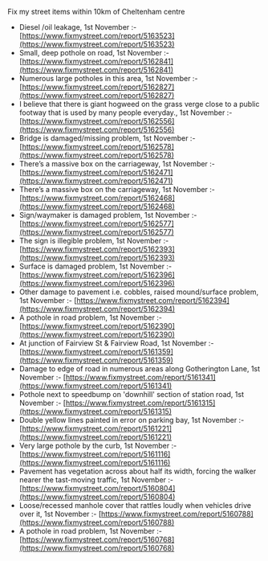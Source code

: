 Fix my street items within 10km of Cheltenham centre

<!-- fix_marker starts -->

- Diesel /oil leakage, 1st November :- [https://www.fixmystreet.com/report/5163523](https://www.fixmystreet.com/report/5163523)
- Small, deep pothole on road, 1st November :- [https://www.fixmystreet.com/report/5162841](https://www.fixmystreet.com/report/5162841)
- Numerous large potholes in this area, 1st November :- [https://www.fixmystreet.com/report/5162827](https://www.fixmystreet.com/report/5162827)
- I believe that there is giant hogweed on the grass verge close to a public footway that is used by many people everyday., 1st November :- [https://www.fixmystreet.com/report/5162556](https://www.fixmystreet.com/report/5162556)
- Bridge is damaged/missing problem, 1st November :- [https://www.fixmystreet.com/report/5162578](https://www.fixmystreet.com/report/5162578)
- There’s a massive box on the carriageway, 1st November :- [https://www.fixmystreet.com/report/5162471](https://www.fixmystreet.com/report/5162471)
- There’s a massive box on the carriageway, 1st November :- [https://www.fixmystreet.com/report/5162468](https://www.fixmystreet.com/report/5162468)
- Sign/waymaker is damaged problem, 1st November :- [https://www.fixmystreet.com/report/5162577](https://www.fixmystreet.com/report/5162577)
- The sign is illegible problem, 1st November :- [https://www.fixmystreet.com/report/5162393](https://www.fixmystreet.com/report/5162393)
- Surface is damaged problem, 1st November :- [https://www.fixmystreet.com/report/5162396](https://www.fixmystreet.com/report/5162396)
- Other damage to pavement i.e. cobbles, raised mound/surface problem, 1st November :- [https://www.fixmystreet.com/report/5162394](https://www.fixmystreet.com/report/5162394)
- A pothole in road problem, 1st November :- [https://www.fixmystreet.com/report/5162390](https://www.fixmystreet.com/report/5162390)
- At junction of Fairview St & Fairview Road, 1st November :- [https://www.fixmystreet.com/report/5161359](https://www.fixmystreet.com/report/5161359)
- Damage to edge of road in numerous areas along Gotherington Lane, 1st November :- [https://www.fixmystreet.com/report/5161341](https://www.fixmystreet.com/report/5161341)
- Pothole next to speedbump on 'downhill' section of station road, 1st November :- [https://www.fixmystreet.com/report/5161315](https://www.fixmystreet.com/report/5161315)
- Double yellow lines painted in error on parking bay, 1st November :- [https://www.fixmystreet.com/report/5161221](https://www.fixmystreet.com/report/5161221)
- Very large pothole by the curb, 1st November :- [https://www.fixmystreet.com/report/5161116](https://www.fixmystreet.com/report/5161116)
- Pavement has vegetation across about half its width, forcing the walker nearer the tast-moving traffic, 1st November :- [https://www.fixmystreet.com/report/5160804](https://www.fixmystreet.com/report/5160804)
- Loose/recessed manhole cover that rattles loudly when vehicles drive over it, 1st November :- [https://www.fixmystreet.com/report/5160788](https://www.fixmystreet.com/report/5160788)
- A pothole in road problem, 1st November :- [https://www.fixmystreet.com/report/5160768](https://www.fixmystreet.com/report/5160768)

<!-- fix_marker ends -->